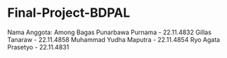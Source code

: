 # Final-Project-BDPAL

Nama Anggota:
Among Bagas Punarbawa Purnama - 22.11.4832
Gillas Tanaraw - 22.11.4858
Muhammad Yudha Maputra - 22.11.4854
Ryo Agata Prasetyo - 22.11.4831
